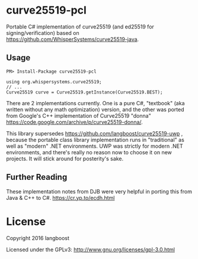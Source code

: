# curve25519-pcl
Portable C# implementation of curve25519 (and ed25519 for signing/verification) based on https://github.com/WhisperSystems/curve25519-java.

## Usage
    PM> Install-Package curve25519-pcl

    using org.whispersystems.curve25519;
    // ...
    Curve25519 curve = Curve25519.getInstance(Curve25519.BEST);

There are 2 implementations currently. One is a pure C#, "textbook" (aka written without any math optimization) version, and the other was ported from Google's C++ implementation of Curve25519 "donna" https://code.google.com/archive/p/curve25519-donna/.

This library supersedes https://github.com/langboost/curve25519-uwp , because the portable class library implementation runs in "traditional" as well as "modern" .NET environments. UWP was strictly for modern .NET environments, and there's really no reason now to choose it on new projects. It will stick around for posterity's sake.

## Further Reading
These implementation notes from DJB were very helpful in porting this from Java & C++ to C#.
https://cr.yp.to/ecdh.html


# License
Copyright 2016 langboost

Licensed under the GPLv3: http://www.gnu.org/licenses/gpl-3.0.html

